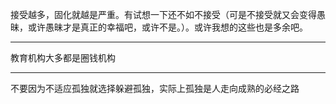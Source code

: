 接受越多，固化就越是严重。有试想一下还不如不接受（可是不接受就又会变得愚昧，或许愚昧才是真正的幸福吧，或许不是。）。或许我想的这些也是多余吧。
___
教育机构大多都是圈钱机构
___
不要因为不适应孤独就选择躲避孤独，实际上孤独是人走向成熟的必经之路